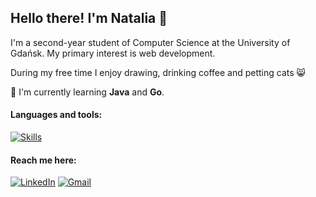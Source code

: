## Hello there! I'm Natalia 👋

I'm a second-year student of Computer Science at the University of Gdańsk. My primary interest is web development.

During my free time I enjoy drawing, drinking coffee and petting cats :smile_cat:

:rocket: I'm currently learning **Java** and **Go**.

[//]: <:telescope: I plan to work on **Period Tracker**>

#### Languages and tools:
[![Skills](https://skillicons.dev/icons?i=js,ts,py,html,css,scala,bash,react,nextjs,sass,nodejs,express,flask,figma,mongodb,mysql,git,docker&perline=7)](https://skillicons.dev)

#### Reach me here:
[![LinkedIn](https://img.shields.io/badge/LinkedIn-0077B5?style=for-the-badge&logo=linkedin&logoColor=white)](https://www.linkedin.com/in/natalia-niewiadowska-266304290/) [![Gmail](https://img.shields.io/badge/Gmail-D14836?style=for-the-badge&logo=gmail&logoColor=white)](mailto:natalia.niewiadowska.dev@gmail.com)
